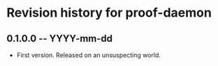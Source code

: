 # Revision history for proof-daemon

## 0.1.0.0 -- YYYY-mm-dd

* First version. Released on an unsuspecting world.
